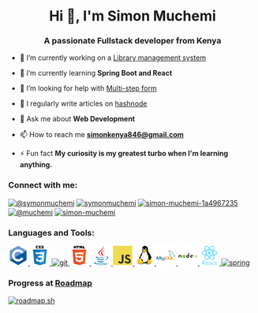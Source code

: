 <h1 align="center">Hi 👋, I'm Simon Muchemi</h1>
<h3 align="center">A passionate Fullstack developer from Kenya</h3>

- 🔭 I’m currently working on a [Library management system](https://github.com/SymonMuchemi/my-book-shelf)

- 🌱 I’m currently learning **Spring Boot and React**

- 🤝 I’m looking for help with [Multi-step form](https://github.com/SymonMuchemi/multi-step-form)

- 📝 I regularly write articles on [hashnode](https://muchemi.hashnode.dev/)

- 💬 Ask me about **Web Development**

- 📫 How to reach me **simonkenya846@gmail.com**

- ⚡ Fun fact **My curiosity is my greatest turbo when I'm learning anything.**

<h3 align="left">Connect with me:</h3>
<p align="left">
<a href="https://dev.to/@symonmuchemi" target="blank"><img align="center" src="https://raw.githubusercontent.com/rahuldkjain/github-profile-readme-generator/master/src/images/icons/Social/devto.svg" alt="@symonmuchemi" height="30" width="40" /></a>
<a href="https://twitter.com/symonmuchemi" target="blank"><img align="center" src="https://raw.githubusercontent.com/rahuldkjain/github-profile-readme-generator/master/src/images/icons/Social/twitter.svg" alt="symonmuchemi" height="30" width="40" /></a>
<a href="https://linkedin.com/in/simon-muchemi-1a4967235" target="blank"><img align="center" src="https://raw.githubusercontent.com/rahuldkjain/github-profile-readme-generator/master/src/images/icons/Social/linked-in-alt.svg" alt="simon-muchemi-1a4967235" height="30" width="40" /></a>
<a href="https://hashnode.com/@muchemi" target="blank"><img align="center" src="https://raw.githubusercontent.com/rahuldkjain/github-profile-readme-generator/master/src/images/icons/Social/hashnode.svg" alt="@muchemi" height="30" width="40" /></a>
<a href="https://www.leetcode.com/simon-muchemi" target="blank"><img align="center" src="https://raw.githubusercontent.com/rahuldkjain/github-profile-readme-generator/master/src/images/icons/Social/leet-code.svg" alt="simon-muchemi" height="30" width="40" /></a>
</p>

<h3 align="left">Languages and Tools:</h3>
<p align="left"> <a href="https://www.cprogramming.com/" target="_blank" rel="noreferrer"> <img src="https://raw.githubusercontent.com/devicons/devicon/master/icons/c/c-original.svg" alt="c" width="40" height="40"/> </a> <a href="https://www.w3schools.com/css/" target="_blank" rel="noreferrer"> <img src="https://raw.githubusercontent.com/devicons/devicon/master/icons/css3/css3-original-wordmark.svg" alt="css3" width="40" height="40"/> </a> <a href="https://git-scm.com/" target="_blank" rel="noreferrer"> <img src="https://www.vectorlogo.zone/logos/git-scm/git-scm-icon.svg" alt="git" width="40" height="40"/> </a> <a href="https://www.w3.org/html/" target="_blank" rel="noreferrer"> <img src="https://raw.githubusercontent.com/devicons/devicon/master/icons/html5/html5-original-wordmark.svg" alt="html5" width="40" height="40"/> </a> <a href="https://www.java.com" target="_blank" rel="noreferrer"> <img src="https://raw.githubusercontent.com/devicons/devicon/master/icons/java/java-original.svg" alt="java" width="40" height="40"/> </a> <a href="https://developer.mozilla.org/en-US/docs/Web/JavaScript" target="_blank" rel="noreferrer"> <img src="https://raw.githubusercontent.com/devicons/devicon/master/icons/javascript/javascript-original.svg" alt="javascript" width="40" height="40"/> </a> <a href="https://www.linux.org/" target="_blank" rel="noreferrer"> <img src="https://raw.githubusercontent.com/devicons/devicon/master/icons/linux/linux-original.svg" alt="linux" width="40" height="40"/> </a> <a href="https://www.mysql.com/" target="_blank" rel="noreferrer"> <img src="https://raw.githubusercontent.com/devicons/devicon/master/icons/mysql/mysql-original-wordmark.svg" alt="mysql" width="40" height="40"/> </a> <a href="https://nodejs.org" target="_blank" rel="noreferrer"> <img src="https://raw.githubusercontent.com/devicons/devicon/master/icons/nodejs/nodejs-original-wordmark.svg" alt="nodejs" width="40" height="40"/> </a> <a href="https://reactjs.org/" target="_blank" rel="noreferrer"> <img src="https://raw.githubusercontent.com/devicons/devicon/master/icons/react/react-original-wordmark.svg" alt="react" width="40" height="40"/> </a> <a href="https://spring.io/" target="_blank" rel="noreferrer"> <img src="https://www.vectorlogo.zone/logos/springio/springio-icon.svg" alt="spring" width="40" height="40"/> </a> </p>
<h3>Progress at <a href="https://roadmap.sh/" target="_blank">Roadmap</a></h3>

<a href="https://roadmap.sh"><img src="https://api.roadmap.sh/v1-badge/wide/649684efd99c9d673191a6e3?variant=dark" alt="roadmap.sh"/></a>
